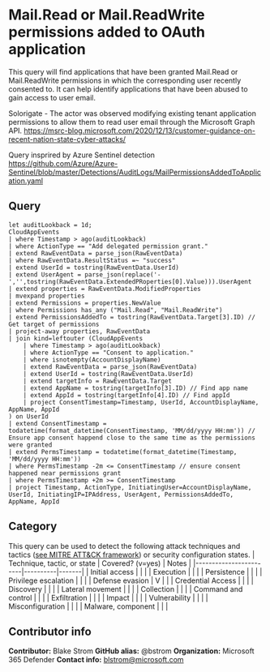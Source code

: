 # Mail.Read or Mail.ReadWrite permissions added to OAuth application
This query will find applications that have been granted Mail.Read or Mail.ReadWrite permissions in which the corresponding user recently consented to. It can help identify applications that have been abused to gain access to user email.

Solorigate - The actor was observed modifying existing tenant application permissions to allow them to read user email through the Microsoft Graph API. https://msrc-blog.microsoft.com/2020/12/13/customer-guidance-on-recent-nation-state-cyber-attacks/

Query insprired by Azure Sentinel detection https://github.com/Azure/Azure-Sentinel/blob/master/Detections/AuditLogs/MailPermissionsAddedToApplication.yaml
## Query
```
let auditLookback = 1d;
CloudAppEvents
| where Timestamp > ago(auditLookback)
| where ActionType == "Add delegated permission grant."
| extend RawEventData = parse_json(RawEventData)
| where RawEventData.ResultStatus =~ "success"
| extend UserId = tostring(RawEventData.UserId)
| extend UserAgent = parse_json(replace('-','',tostring(RawEventData.ExtendedPRoperties[0].Value))).UserAgent
| extend properties = RawEventData.ModifiedProperties
| mvexpand properties
| extend Permissions = properties.NewValue
| where Permissions has_any ("Mail.Read", "Mail.ReadWrite")
| extend PermissionsAddedTo = tostring(RawEventData.Target[3].ID) // Get target of permissions
| project-away properties, RawEventData
| join kind=leftouter (CloudAppEvents
    | where Timestamp > ago(auditLookback)
    | where ActionType == "Consent to application."
    | where isnotempty(AccountDisplayName)
    | extend RawEventData = parse_json(RawEventData)
    | extend UserId = tostring(RawEventData.UserId)
    | extend targetInfo = RawEventData.Target
    | extend AppName = tostring(targetInfo[3].ID) // Find app name
    | extend AppId = tostring(targetInfo[4].ID) // Find appId
    | project ConsentTimestamp=Timestamp, UserId, AccountDisplayName, AppName, AppId
) on UserId
| extend ConsentTimestamp = todatetime(format_datetime(ConsentTimestamp, 'MM/dd/yyyy HH:mm')) // Ensure app consent happend close to the same time as the permissions were granted
| extend PermsTimestamp = todatetime(format_datetime(Timestamp, 'MM/dd/yyyy HH:mm'))
| where PermsTimestamp -2m <= ConsentTimestamp // ensure consent happened near permissions grant
| where PermsTimestamp +2m >= ConsentTimestamp
| project Timestamp, ActionType, InitiatingUser=AccountDisplayName, UserId, InitiatingIP=IPAddress, UserAgent, PermissionsAddedTo, AppName, AppId
```
## Category
This query can be used to detect the following attack techniques and tactics ([see MITRE ATT&CK framework](https://attack.mitre.org/)) or security configuration states.
| Technique, tactic, or state | Covered? (v=yes) | Notes |
|------------------------|----------|-------|
| Initial access |  |  |
| Execution |  |  |
| Persistence |  |  | 
| Privilege escalation |  |  |
| Defense evasion | V |  | 
| Credential Access |  |  | 
| Discovery |  |  | 
| Lateral movement |  |  | 
| Collection |  |  | 
| Command and control |  |  | 
| Exfiltration |  |  | 
| Impact |  |  |
| Vulnerability |  |  |
| Misconfiguration |  |  |
| Malware, component |  |  |

## Contributor info
**Contributor:** Blake Strom
**GitHub alias:** @bstrom
**Organization:** Microsoft 365 Defender
**Contact info:** blstrom@microsoft.com